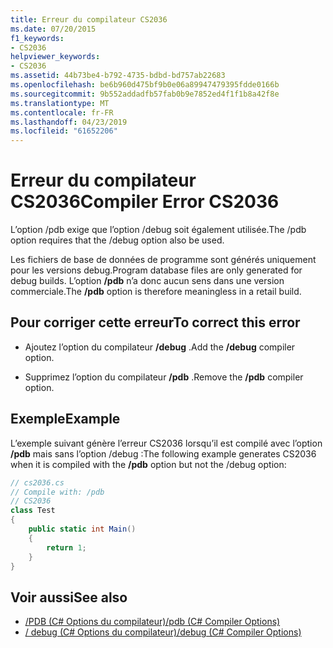 ```yaml
---
title: Erreur du compilateur CS2036
ms.date: 07/20/2015
f1_keywords:
- CS2036
helpviewer_keywords:
- CS2036
ms.assetid: 44b73be4-b792-4735-bdbd-bd757ab22683
ms.openlocfilehash: be6b960d475bf9b0e06a89947479395fdde0166b
ms.sourcegitcommit: 9b552addadfb57fab0b9e7852ed4f1f1b8a42f8e
ms.translationtype: MT
ms.contentlocale: fr-FR
ms.lasthandoff: 04/23/2019
ms.locfileid: "61652206"
---
```

# <a name="compiler-error-cs2036"></a><span data-ttu-id="e7e56-102">Erreur du compilateur CS2036</span><span class="sxs-lookup"><span data-stu-id="e7e56-102">Compiler Error CS2036</span></span>
<span data-ttu-id="e7e56-103">L’option /pdb exige que l’option /debug soit également utilisée.</span><span class="sxs-lookup"><span data-stu-id="e7e56-103">The /pdb option requires that the /debug option also be used.</span></span>  
  
 <span data-ttu-id="e7e56-104">Les fichiers de base de données de programme sont générés uniquement pour les versions debug.</span><span class="sxs-lookup"><span data-stu-id="e7e56-104">Program database files are only generated for debug builds.</span></span> <span data-ttu-id="e7e56-105">L’option **/pdb** n’a donc aucun sens dans une version commerciale.</span><span class="sxs-lookup"><span data-stu-id="e7e56-105">The **/pdb** option is therefore meaningless in a retail build.</span></span>  
  
## <a name="to-correct-this-error"></a><span data-ttu-id="e7e56-106">Pour corriger cette erreur</span><span class="sxs-lookup"><span data-stu-id="e7e56-106">To correct this error</span></span>  
  
-   <span data-ttu-id="e7e56-107">Ajoutez l’option du compilateur **/debug** .</span><span class="sxs-lookup"><span data-stu-id="e7e56-107">Add the **/debug** compiler option.</span></span>  
  
-   <span data-ttu-id="e7e56-108">Supprimez l’option du compilateur **/pdb** .</span><span class="sxs-lookup"><span data-stu-id="e7e56-108">Remove the **/pdb** compiler option.</span></span>  
  
## <a name="example"></a><span data-ttu-id="e7e56-109">Exemple</span><span class="sxs-lookup"><span data-stu-id="e7e56-109">Example</span></span>  
 <span data-ttu-id="e7e56-110">L’exemple suivant génère l’erreur CS2036 lorsqu’il est compilé avec l’option **/pdb** mais sans l’option /debug :</span><span class="sxs-lookup"><span data-stu-id="e7e56-110">The following example generates CS2036 when it is compiled with the **/pdb** option but not the /debug option:</span></span>  
  
```csharp  
// cs2036.cs  
// Compile with: /pdb  
// CS2036  
class Test  
{  
    public static int Main()  
    {  
        return 1;  
    }  
}  
```  
  
## <a name="see-also"></a><span data-ttu-id="e7e56-111">Voir aussi</span><span class="sxs-lookup"><span data-stu-id="e7e56-111">See also</span></span>

- [<span data-ttu-id="e7e56-112">/PDB (C# Options du compilateur)</span><span class="sxs-lookup"><span data-stu-id="e7e56-112">/pdb (C# Compiler Options)</span></span>](../../csharp/language-reference/compiler-options/pdb-compiler-option.md)
- [<span data-ttu-id="e7e56-113">/ debug (C# Options du compilateur)</span><span class="sxs-lookup"><span data-stu-id="e7e56-113">/debug (C# Compiler Options)</span></span>](../../csharp/language-reference/compiler-options/debug-compiler-option.md)
